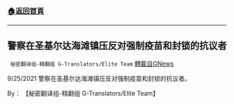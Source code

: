 ###  [:house:返回首頁](https://github.com/ourhimalayas/txt)
---


## 警察在圣基尔达海滩镇压反对强制疫苗和封锁的抗议者
` 秘密翻译组-精翻组 G-Translators/Elite Team` [轉載自GNews](https://gnews.org/zh-hans/1554025/)

9/25/2021 警察在圣基尔达海滩镇压反对强制疫苗和封锁的抗议者。

By： 【秘密翻译组-精翻组 G-Translators/Elite Team】
